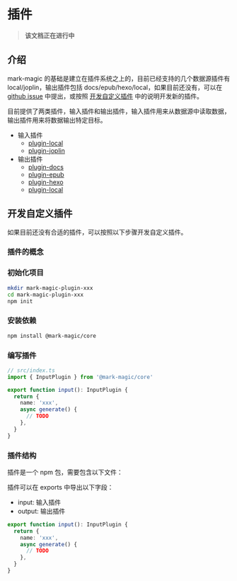 # 插件

> **该文档正在进行中**

## 介绍

mark-magic 的基础是建立在插件系统之上的，目前已经支持的几个数据源插件有 local/joplin，输出插件包括 docs/epub/hexo/local，如果目前还没有，可以在 [github issue](https://github.com/mark-magic/mark-magic/issues) 中提出，或按照 [开发自定义插件](#开发自定义插件) 中的说明开发新的插件。

目前提供了两类插件，输入插件和输出插件，输入插件用来从数据源中读取数据，输出插件用来将数据输出特定目标。

- 输入插件
  - [plugin-local](./plugin-local.md)
  - [plugin-joplin](./plugin-joplin.md)
- 输出插件
  - [plugin-docs](./plugin-docs.md)
  - [plugin-epub](./plugin-epub.md)
  - [plugin-hexo](./plugin-hexo.md)
  - [plugin-local](./plugin-local.md)

## 开发自定义插件

如果目前还没有合适的插件，可以按照以下步骤开发自定义插件。

### 插件的概念

### 初始化项目

```bash
mkdir mark-magic-plugin-xxx
cd mark-magic-plugin-xxx
npm init
```

### 安装依赖

```bash
npm install @mark-magic/core
```

### 编写插件

```ts
// src/index.ts
import { InputPlugin } from '@mark-magic/core'

export function input(): InputPlugin {
  return {
    name: 'xxx',
    async generate() {
      // TODO
    },
  }
}
```

### 插件结构

插件是一个 npm 包，需要包含以下文件：

插件可以在 exports 中导出以下字段：

- input: 输入插件
- output: 输出插件

```ts
export function input(): InputPlugin {
  return {
    name: 'xxx',
    async generate() {
      // TODO
    },
  }
}
```

